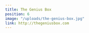 ```yaml
---
title: The Genius Box
position: 6
image: "/uploads/the-genius-box.jpg"
link: http://thegeniusbox.com
---
```


